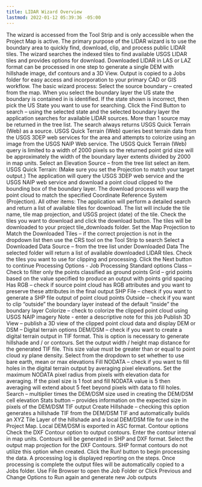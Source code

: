 ```yaml
---
title: LIDAR Wizard Overview
lastmod: 2022-01-12 05:39:36 -05:00
---
```

			
The wizard is accessed from the Tool Strip and is only accessible when the Project Map is active. The primary purpose of the LIDAR wizard is to use the boundary area to quickly find, download, clip, and process public LIDAR tiles. The wizard searches the indexed tiles to find available USGS LIDAR tiles and provides options for download. Downloaded LIDAR in LAS or LAZ format can be processed in one step to generate a single DEM with hillshade image, dxf contours and a 3D View. Output is copied to a Jobs folder for easy access and incorporation to your primary CAD or GIS workflow. The basic wizard process:    Select the source boundary – created from the map. When you select the boundary layer the US state the boundary is contained in is identified. If the state shown is incorrect, then pick the US State you want to use for searching. Click the Find Button to search – using the selected state and the selected boundary layer the application searches for available LIDAR sources. More than 1 source may be returned in the tree list. The search always returns USGS Quick Terrain (Web) as a source. USGS Quick Terrain (Web) queries best terrain data from the USGS 3DEP web services for the area and attempts to colorize using an image from the USGS NAIP Web service. The USGS Quick Terrain (Web) query is limited to a width of 2000 pixels so the returned point grid size will be approximately the width of the boundary layer extents divided by 2000 in map units.  Select an Elevation Source – from the tree list select an item.  USGS Quick Terrain: (Make sure you set the Projection to match your target output.) The application will query the USGS 3DEP web service and the USGS NAIP web service and download a point cloud clipped to the bounding box of the boundary layer. The download process will warp the point cloud to match the specified Coordinate Reference System (Projection).  All other items: The application will perform a detailed search and return a list of available tiles for download. The list will include the tile name, tile map projection, and USGS project (date) of the tile. Check the tiles you want to download and click the download button. The tiles will be downloaded to your project tile_downloads folder. Set the Map Projection to Match the Downloaded Tiles – if the correct projection is not in the dropdown list then use the CRS tool on the Tool Strip to search Select a Downloaded Data Source – from the tree list under Downloaded Data The selected folder will return a list of available downloaded LIDAR tiles. Check the tiles you want to use for clipping and processing. Click the Next button to continue Processing Options -     Job Processing Standard options Class – Check to filter only the points classified as ground points Grid – grid points based on the value specified to produce an output with points grid spacing Has RGB – check if source point cloud has RGB attributes and you want to preserve these attributes in the final output SHP File – check if you want to generate a SHP file output of point cloud points Outside – check if you want to clip “outside” the boundary layer instead of the default “inside” the boundary layer  Colorize – check to colorize the clipped point cloud using USGS NAIP imagery  Note - enter a descriptive note for this job Publish 3D View – publish a 3D view of the clipped point cloud data and display  DEM or DSM – Digital terrain options DEM/DSM – check if you want to create a digital terrain output in TIF format. This is option is necessary to generate hillshade and / or contours.  Set the output width / height map distance for the generated TIF file.  This size value must be greater than or equal to point cloud xy plane density. Select from the dropdown to set whether to use bare earth, mean or max elevations  Fill NODATA – check if you want to fill holes in the digital terrain output by averaging pixel elevations. Set the maximum NODATA pixel radius from pixels with elevation data for averaging. If the pixel size is 1 foot and fill NODATA value is 5 then averaging will extend about 5 feet beyond pixels with data to fill holes.  Search – multiplier times the DEM/DSM size used in creating the DEM/DSM cell elevation  Stats button – provides information on the expected size in pixels of the DEM/DSM TIF output  Create Hillshade – checking this option generates a hillshade TIF from the DEM/DSM TIF and automatically builds an XYZ Tile Layer of the hillshade and a local DEM/DSM file for use in the Project Map. Local DEM/DSM is exported in ASC format. Contour options  Check the DXF Contour option to output contours. Enter the contour interval in map units. Contours will be generated in SHP and DXF format. Select the output map projection for the DXF Contours. SHP format contours do not utilize this option when created. Click the Run! button to begin processing the data. A processing log is displayed reporting on the steps. Once processing is complete the output files will be automatically copied to a Jobs folder. Use File Browser to open the Job Folder or Click Previous and Change Options to Run again and generate new Job outputs 